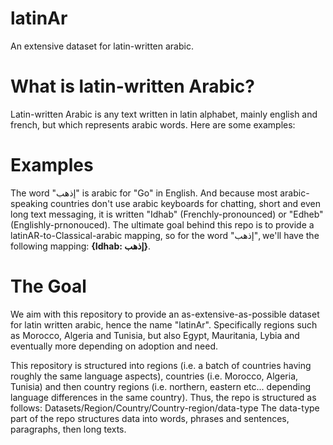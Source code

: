 # latinAr
An extensive dataset for latin-written arabic.

# What is latin-written Arabic?
Latin-written Arabic is any text written in latin alphabet, mainly english and french, but which represents arabic words. Here are some examples:

# Examples 
The word "إذهب" is arabic for "Go" in English. And because most arabic-speaking countries don't use arabic keyboards for chatting, short and even long text messaging, it is written "Idhab" (Frenchly-pronounced) or "Edheb" (Englishly-prnonouced). The ultimate goal behind this repo is to provide a latinAR-to-Classical-arabic mapping, so for the word "إذهب", we'll have the following mapping: <b>{Idhab: إذهب}</b>. 

# The Goal
We aim with this repository to provide an as-extensive-as-possible dataset for latin written arabic, hence the name "latinAr". Specifically regions such as Morocco, Algeria and Tunisia, but also Egypt, Mauritania, Lybia and eventually more depending on adoption and need.

This repository is structured into regions (i.e. a batch of countries having roughly the same language aspects), countries (i.e. Morocco, Algeria, Tunisia) and then country regions (i.e. northern, eastern etc... depending language differences in the same country).
Thus, the repo is structured as follows: Datasets/Region/Country/Country-region/data-type
The data-type part of the repo structures data into words, phrases and sentences, paragraphs, then long texts.

